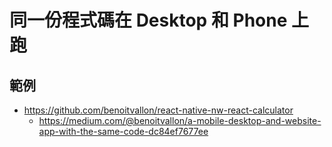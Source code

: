 # 同一份程式碼在 Desktop 和 Phone 上跑

## 範例

* https://github.com/benoitvallon/react-native-nw-react-calculator
  * https://medium.com/@benoitvallon/a-mobile-desktop-and-website-app-with-the-same-code-dc84ef7677ee